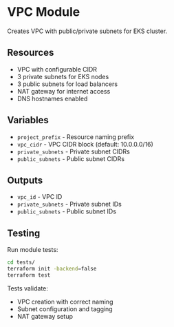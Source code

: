 # VPC Module

Creates VPC with public/private subnets for EKS cluster.

## Resources

- VPC with configurable CIDR
- 3 private subnets for EKS nodes
- 3 public subnets for load balancers
- NAT gateway for internet access
- DNS hostnames enabled

## Variables

- `project_prefix` - Resource naming prefix
- `vpc_cidr` - VPC CIDR block (default: 10.0.0.0/16)
- `private_subnets` - Private subnet CIDRs
- `public_subnets` - Public subnet CIDRs

## Outputs

- `vpc_id` - VPC ID
- `private_subnets` - Private subnet IDs
- `public_subnets` - Public subnet IDs

## Testing

Run module tests:

```bash
cd tests/
terraform init -backend=false
terraform test
```

Tests validate:
- VPC creation with correct naming
- Subnet configuration and tagging
- NAT gateway setup